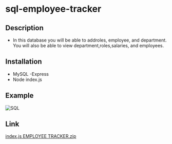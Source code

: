 # sql-employee-tracker


## Description
- In this database you will be able to addroles, employee, and department. You will also be able to view department,roles,salaries, and employees. 

## Installation
- MySQL
-Express
- Node index.js


## Example
![SQL](https://user-images.githubusercontent.com/107505768/188363664-9a81f08b-9a3f-46bd-9fe2-64e54854cdc9.PNG)


## Link 
[index.js EMPLOYEE TRACKER.zip](https://github.com/leslie310/sql-employee-tracker/files/9491727/index.js.EMPLOYEE.TRACKER.zip)
